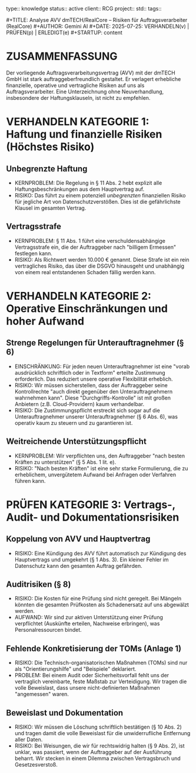 type:: knowledge
status:: active
client:: RCG
project:: 
std:: 
tags:: 

#+TITLE: Analyse AVV dmTECH/RealCore – Risiken für Auftragsverarbeiter (RealCore)
#+AUTHOR: Gemini AI
#+DATE: 2025-07-25: VERHANDELN(v) | PRÜFEN(p) | ERLEDIGT(e)
#+STARTUP: content

# ZUSAMMENFASSUNG
Der vorliegende Auftragsverarbeitungsvertrag (AVV) mit der dmTECH GmbH ist stark auftraggeberfreundlich gestaltet. Er verlagert erhebliche finanzielle, operative und vertragliche Risiken auf uns als Auftragsverarbeiter. Eine Unterzeichnung ohne Neuverhandlung, insbesondere der Haftungsklauseln, ist nicht zu empfehlen.

# VERHANDELN KATEGORIE 1: Haftung und finanzielle Risiken (Höchstes Risiko)
## Unbegrenzte Haftung
   - KERNPROBLEM: Die Regelung in § 11 Abs. 2 hebt explizit alle Haftungsbeschränkungen aus dem Hauptvertrag auf.
   - RISIKO: Das führt zu einem potenziell *unbegrenzten* finanziellen Risiko für jegliche Art von Datenschutzverstößen. Dies ist die gefährlichste Klausel im gesamten Vertrag.

## Vertragsstrafe
   - KERNPROBLEM: § 11 Abs. 1 führt eine verschuldensabhängige Vertragsstrafe ein, die der Auftraggeber nach "billigem Ermessen" festlegen kann.
   - RISIKO: Als Richtwert werden 10.000 € genannt. Diese Strafe ist ein rein vertragliches Risiko, das über die DSGVO hinausgeht und unabhängig von einem real entstandenen Schaden fällig werden kann.

# VERHANDELN KATEGORIE 2: Operative Einschränkungen und hoher Aufwand
## Strenge Regelungen für Unterauftragnehmer (§ 6)
   - EINSCHRÄNKUNG: Für jeden neuen Unterauftragnehmer ist eine "vorab ausdrücklich schriftlich oder in Textform" erteilte Zustimmung erforderlich. Das reduziert unsere operative Flexibilität erheblich.
   - RISIKO: Wir müssen sicherstellen, dass der Auftraggeber seine Kontrollrechte "auch direkt gegenüber den Unterauftragnehmern wahrnehmen kann". Diese "Durchgriffs-Kontrolle" ist mit großen Anbietern (z.B. Cloud-Providern) kaum verhandelbar.
   - RISIKO: Die Zustimmungspflicht erstreckt sich sogar auf die Unterauftragnehmer unserer Unterauftragnehmer (§ 6 Abs. 6), was operativ kaum zu steuern und zu garantieren ist.

## Weitreichende Unterstützungspflicht
   - KERNPROBLEM: Wir verpflichten uns, den Auftraggeber "nach besten Kräften zu unterstützen" (§ 5 Abs. 1 lit. e).
   - RISIKO: "Nach besten Kräften" ist eine sehr starke Formulierung, die zu erheblichem, unvergütetem Aufwand bei Anfragen oder Verfahren führen kann.

# PRÜFEN KATEGORIE 3: Vertrags-, Audit- und Dokumentationsrisiken
## Koppelung von AVV und Hauptvertrag
   - RISIKO: Eine Kündigung des AVV führt automatisch zur Kündigung des Hauptvertrags und umgekehrt (§ 1 Abs. 3). Ein kleiner Fehler im Datenschutz kann den gesamten Auftrag gefährden.

## Auditrisiken (§ 8)
   - RISIKO: Die Kosten für eine Prüfung sind nicht geregelt. Bei Mängeln könnten die gesamten Prüfkosten als Schadenersatz auf uns abgewälzt werden.
   - AUFWAND: Wir sind zur aktiven Unterstützung einer Prüfung verpflichtet (Auskünfte erteilen, Nachweise erbringen), was Personalressourcen bindet.

## Fehlende Konkretisierung der TOMs (Anlage 1)
   - RISIKO: Die Technisch-organisatorischen Maßnahmen (TOMs) sind nur als "Orientierungshilfe" und "Beispiele" deklariert.
   - PROBLEM: Bei einem Audit oder Sicherheitsvorfall fehlt uns der vertraglich vereinbarte, feste Maßstab zur Verteidigung. Wir tragen die volle Beweislast, dass unsere nicht-definierten Maßnahmen "angemessen" waren.

## Beweislast und Dokumentation
   - RISIKO: Wir müssen die Löschung schriftlich bestätigen (§ 10 Abs. 2) und tragen damit die volle Beweislast für die unwiderrufliche Entfernung aller Daten.
   - RISIKO: Bei Weisungen, die wir für rechtswidrig halten (§ 9 Abs. 2), ist unklar, was passiert, wenn der Auftraggeber auf der Ausführung beharrt. Wir stecken in einem Dilemma zwischen Vertragsbruch und Gesetzesverstoß.